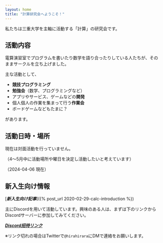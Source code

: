```yaml
---
layout: home
title: "計算研究会へようこそ！"
---
```


私たちは三重大学を主軸に活動する「計算」の研究会です。

## 活動内容

電算演習室でプログラムを書いたり数学を語り合ったりしている人たちが、そのままサークルを立ち上げました。

主な活動として、
- **競技プログラミング**
- **勉強会**（数学、プログラミングなど）
- アプリやサービス、ゲームなどの**開発**
- 個人個人の作業を集まって行う**作業会**
- ボードゲームなどもたまに？

があります。

## 活動日時・場所

現在は対面活動を行っていません。

（4～5月中に活動場所や曜日を決定し活動したいと考えています）

（2024-04-06 現在）

## 新入生向け情報

[***新入生向け記事***]({% post_url 2020-02-29-calc-introduction %})

主にDiscordを用いて活動しています。興味のある人は、まずは下のリンクからDiscordサーバーに参加してみてください。

[***Discord招待リンク***](https://discord.gg/9ygRnybmcE)

※リンク切れの場合はTwitterで`@hirahirara`にDMで連絡をお願いします。
